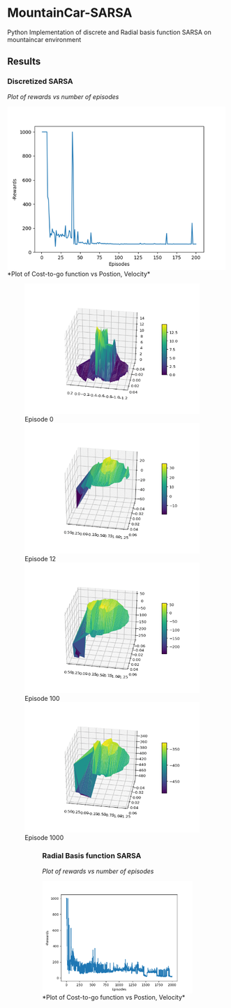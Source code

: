 # MountainCar-SARSA
Python Implementation of discrete and Radial basis function SARSA on mountaincar environment

## Results
### Discretized SARSA
*Plot of rewards vs number of episodes*


<img align="left" img src="images/Figure_1.png" width="500"> <br/><br/><br/><br/><br/><br/><br/><br/><br/><br/><br/><br/><br/><br/>
<p>
  *Plot of Cost-to-go function vs Postion, Velocity*
<p>
<figure>
  <img src="images/animated_volcano0.gif" width="400"> 
  <figcaption> Episode 0 </figcaption>
  <img src="images/animated_volcano12.gif" width="400" >
  <figcaption> Episode 12 </figcaption> 
  <img src="images/animated_volcano104.gif" width="400">
  <figcaption> Episode 100 </figcaption>
  <img src="images/animated_volcano.gif" width="400">
  <figcaption> Episode 1000 </figcaption>
<figure>

### Radial Basis function SARSA
*Plot of rewards vs number of episodes*

<img align="left" img src="images/Figure_2.png" width="400"> 






\*Plot of Cost-to-go function vs Postion, Velocity*
